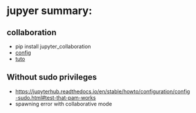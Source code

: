 # jupyer summary:
## collaboration
- pip install jupyter_collaboration
- [config](https://github.com/manics/jupyterhub-rtc-example/blob/main/jupyterhub_config.py)
- [tuto](https://jupyterhub.readthedocs.io/en/stable/tutorial/collaboration-users.html)

## Without sudo privileges
- https://jupyterhub.readthedocs.io/en/stable/howto/configuration/config-sudo.html#test-that-pam-works
- spawning error with collaborative mode
